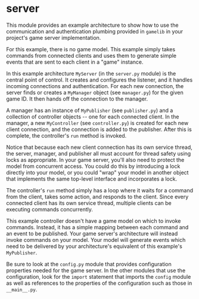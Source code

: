 server
======

This module provides an example architecture to show how to use the
communication and authentication plumbing provided in `gamelib` in your
project's game server implementation.

For this example, there is no game model. This example simply takes 
commands from connected clients and uses them to generate simple events
that are sent to each client in a "game" instance. 

In this example architecture `MyServer` (in the `server.py` module) is the 
central point of control. It creates and configures the listener, and it 
handles incoming connections and authentication. For each new connection,
the server finds or creates a `MyManager` object (see `manager.py`)
for the given game ID. It then hands off the connection to the manager.

A manager has an instance of `MyPublisher` (see `publisher.py`) and
a collection of controller objects -- one for each connected client. In 
the manager, a new `MyController` (see `controller.py`) is created for 
each new client connection, and the connection is added to the publisher.
After this is complete, the controller's `run` method is invoked. 

Notice that because each new client connection has its own service thread, 
the server, manager, and publisher all must account for thread safety using
locks as appropriate. In your game server, you'll also need to protect the
model from concurrent access. You could do this by introducing a lock directly
into your model, or you could "wrap" your model in another object that 
implements the same top-level interface and incorporates a lock.

The controller's `run` method simply has a loop where it waits for 
a command from the client, takes some action, and responds to the client.
Since every connected client has its own service thread, multiple clients
can be executing commands concurrently.

This example controller doesn't have a game model on which to invoke commands.
Instead, it has a simple mapping between each command and an event to be
published. Your game server's architecture will instead invoke commands
on your model. Your model will generate events which need to be delivered
by your architecture's equivalent of this example's `MyPublisher`.

Be sure to look at the `config.py` module that provides configuration
properties needed for the game server. In the other modules that use the
configuration, look for the `import` statement that imports the 
`config` module as well as references to the properties of the 
configuration such as those in `__main__.py`.
